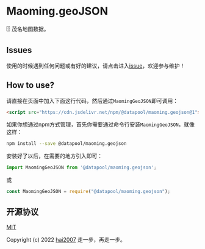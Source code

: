 # Maoming.geoJSON
🗄️ 茂名地图数据。

## Issues
使用的时候遇到任何问题或有好的建议，请点击进入[issue](https://github.com/hai2007/datapool/issues)，欢迎参与维护！

## How to use?

请直接在页面中加入下面这行代码，然后通过```MaomingGeoJSON```即可调用：

```html
<script src="https://cdn.jsdelivr.net/npm/@datapool/maoming.geojson@1"></script>
```

如果你想通过npm方式管理，首先你需要通过命令行安装``````MaomingGeoJSON``````，就像这样：

```bash
npm install --save @datapool/maoming.geojson
```

安装好了以后，在需要的地方引入即可：

```js
import MaomingGeoJSON from '@datapool/maoming.geojson';
```

或

```js
const MaomingGeoJSON = require("@datapool/maoming.geojson");
```

开源协议
---------------------------------------
[MIT](https://github.com/hai2007/datapool/blob/master/LICENSE)

Copyright (c) 2022 [hai2007](https://hai2007.gitee.io/sweethome/) 走一步，再走一步。
